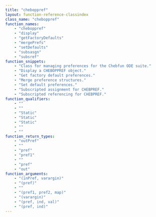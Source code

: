 ```yaml
---
title: "cheboppref"
layout: function-reference-classindex
class_name: "cheboppref"
function_names: 
    - "cheboppref"
    - "display"
    - "getFactoryDefaults"
    - "mergePrefs"
    - "setDefaults"
    - "subsasgn"
    - "subsref"
function_snippets: 
    - "Class for managing preferences for the Chebfun ODE suite."
    - "Display a CHEBOPPREF object."
    - "Get factory default preferences."
    - "Merge preference structures."
    - "Set default preferences."
    - "Subscripted assignment for CHEBPREF."
    - "Subscripted referencing for CHEBPREF."
function_qualifiers: 
    - ""
    - ""
    - "Static"
    - "Static"
    - "Static"
    - ""
    - ""
function_return_types: 
    - "outPref"
    - ""
    - "pref"
    - "pref1"
    - ""
    - "pref"
    - "out"
function_arguments: 
    - "(inPref, varargin)"
    - "(pref)"
    - ""
    - "(pref1, pref2, map)"
    - "(varargin)"
    - "(pref, ind, val)"
    - "(pref, ind)"
---
```

